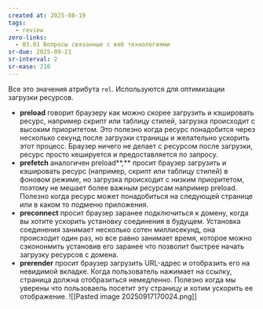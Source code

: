 ```yaml
---
created at: 2025-08-19
tags:
  - review
zero-links:
  - 03.01 Вопросы связанные с веб технологиями
sr-due: 2025-09-21
sr-interval: 2
sr-ease: 210
---
```

Все это значения атрибута `rel`. Используются для оптимизации загрузки ресурсов.

- **preload** говорит браузеру как можно скорее загрузить и кэшировать ресурс, например скрипт или таблицу стилей, загрузка происходит с высоким приоритетом. Это полезно когда ресурс понадобится через несколько секунд после загрузки страницы и желательно ускорить этот процесс. Браузер ничего не делает с ресурсом после загрузки, ресурс просто кешируется и предоставляется по запросу.
- **prefetch** аналогичен preload**,** просит браузер загрузить и кэшировать ресурс (например, скрипт или таблицу стилей) в фоновом режиме, но загрузка происходит с низким приоритетом, поэтому не мешает более важным ресурсам например preload. Полезно когда ресурс может понадобиться на следующей странице или в каком то подменю приложения.
- **preconnect** просит браузер заранее подключиться к домену, когда вы хотите ускорить установку соединения в будущем. Установка соединения занимает несколько сотен миллисекунд, она происходит один раз, но все равно занимает время, которое можно сэкононмить установив его заранее что позволит быстрее начать загрузку ресурсов с домена.
- **prerender** просит браузер загрузить URL-адрес и отобразить его на невидимой вкладке. Когда пользователь нажимает на ссылку, страница должна отобразиться немедленно. Полезно когда мы уверены что пользоваель посетит эту страницу и хотим ускорить ее отображение.
![[Pasted image 20250917170024.png]]